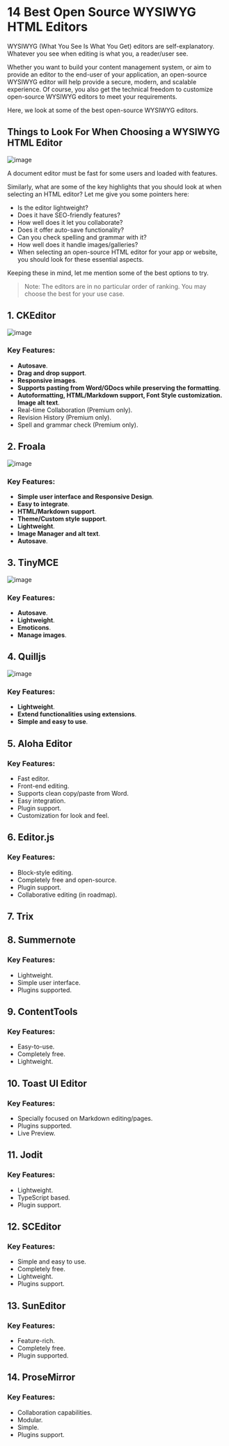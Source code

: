 # 14 Best Open Source WYSIWYG HTML Editors

WYSIWYG (What You See Is What You Get) editors are self-explanatory. Whatever you see when editing is what you, a reader/user see.

Whether you want to build your content management system, or aim to provide an editor to the end-user of your application, an open-source WYSIWYG editor will help provide a secure, modern, and scalable experience. Of course, you also get the technical freedom to customize open-source WYSIWYG editors to meet your requirements.

Here, we look at some of the best open-source WYSIWYG editors.

## Things to Look For When Choosing a WYSIWYG HTML Editor

![image](https://user-images.githubusercontent.com/11207864/195811623-2322e222-a1aa-45ce-88b6-1765cf9f3eec.png)

A document editor must be fast for some users and loaded with features.

Similarly, what are some of the key highlights that you should look at when selecting an HTML editor? Let me give you some pointers here:

- Is the editor lightweight?
- Does it have SEO-friendly features?
- How well does it let you collaborate?
- Does it offer auto-save functionality?
- Can you check spelling and grammar with it?
- How well does it handle images/galleries?
- When selecting an open-source HTML editor for your app or website, you should look for these essential aspects.

Keeping these in mind, let me mention some of the best options to try.

> Note: The editors are in no particular order of ranking. You may choose the best for your use case.

## 1. CKEditor

![image](https://user-images.githubusercontent.com/11207864/195811868-c6aef8ac-af0a-4295-955b-6ed833419737.png)

### Key Features:

- **Autosave**.
- **Drag and drop support**.
- **Responsive images**.
- **Supports pasting from Word/GDocs while preserving the formatting**.
- **Autoformatting, HTML/Markdown support, Font Style customization.
Image alt text**.
- Real-time Collaboration (Premium only).
- Revision History (Premium only).
- Spell and grammar check (Premium only).

## 2. Froala

![image](https://user-images.githubusercontent.com/11207864/195812340-76d0a0c0-5897-4181-a90b-b419cd504b66.png)

### Key Features:

- **Simple user interface and Responsive Design**.
- **Easy to integrate**.
- **HTML/Markdown support**.
- **Theme/Custom style support**.
- **Lightweight**.
- **Image Manager and alt text**.
- **Autosave**.

## 3. TinyMCE

![image](https://user-images.githubusercontent.com/11207864/195812586-8c0fefd1-65f9-42c9-8e2d-59145b6084a7.png)

### Key Features:

- **Autosave**.
- **Lightweight**.
- **Emoticons**.
- **Manage images**.

## 4. Quilljs

![image](https://user-images.githubusercontent.com/11207864/195812738-1ef8c115-702a-4f07-8c5b-567f6ddf3284.png)

### Key Features:

- **Lightweight**.
- **Extend functionalities using extensions**.
- **Simple and easy to use**.

## 5. Aloha Editor

### Key Features:

- Fast editor.
- Front-end editing.
- Supports clean copy/paste from Word.
- Easy integration.
- Plugin support.
- Customization for look and feel.

## 6. Editor.js

### Key Features:

- Block-style editing.
- Completely free and open-source.
- Plugin support.
- Collaborative editing (in roadmap).

## 7. Trix

## 8. Summernote

### Key Features:

- Lightweight.
- Simple user interface.
- Plugins supported.

## 9. ContentTools

### Key Features:
- Easy-to-use.
- Completely free.
- Lightweight.

## 10. Toast UI Editor

### Key Features:
- Specially focused on Markdown editing/pages.
- Plugins supported.
- Live Preview.

## 11. Jodit

### Key Features:

- Lightweight.
- TypeScript based.
- Plugin support.

## 12. SCEditor

### Key Features:

- Simple and easy to use.
- Completely free.
- Lightweight.
- Plugins support.

## 13. SunEditor

### Key Features:

- Feature-rich.
- Completely free.
- Plugin supported.

## 14. ProseMirror

### Key Features:

- Collaboration capabilities.
- Modular.
- Simple.
- Plugins support.
